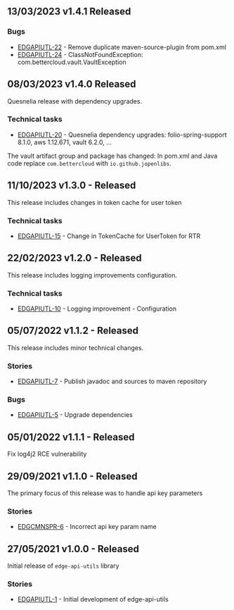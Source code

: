 ## 13/03/2023 v1.4.1 Released

### Bugs

* [EDGAPIUTL-22](https://folio-org.atlassian.net/browse/EDGAPIUTL-22) - Remove duplicate maven-source-plugin from pom.xml
* [EDGAPIUTL-24](https://folio-org.atlassian.net/browse/EDGAPIUTL-24) - ClassNotFoundException: com.bettercloud.vault.VaultException

## 08/03/2023 v1.4.0 Released
Quesnelia release with dependency upgrades.

### Technical tasks
* [EDGAPIUTL-20](https://folio-org.atlassian.net/browse/EDGAPIUTL-20) - Quesnelia dependency upgrades: folio-spring-support 8.1.0, aws 1.12.671, vault 6.2.0, …

The vault artifact group and package has changed: In pom.xml and Java code replace `com.bettercloud` with `io.github.jopenlibs`.

## 11/10/2023 v1.3.0 - Released
This release includes changes in token cache for user token

### Technical tasks
* [EDGAPIUTL-15](https://issues.folio.org/browse/EDGAPIUTL-15) - Change in TokenCache for UserToken for RTR

## 22/02/2023 v1.2.0 - Released
This release includes logging improvements configuration.

### Technical tasks
* [EDGAPIUTL-10](https://issues.folio.org/browse/EDGAPIUTL-10) - Logging improvement - Configuration

## 05/07/2022 v1.1.2 - Released
This release includes minor technical changes.

### Stories
* [EDGAPIUTL-7](https://issues.folio.org/browse/EDGAPIUTL-7) - Publish javadoc and sources to maven repository

### Bugs
* [EDGAPIUTL-5](https://issues.folio.org/browse/EDGAPIUTL-5) - Upgrade dependencies

## 05/01/2022 v1.1.1 - Released
Fix log4j2 RCE vulnerability

## 29/09/2021 v1.1.0 - Released
The primary focus of this release was to handle api key parameters

### Stories
* [EDGCMNSPR-6](https://issues.folio.org/browse/EDGCMNSPR-6) - Incorrect api key param name

## 27/05/2021 v1.0.0 - Released
Initial release of `edge-api-utils` library

### Stories
* [EDGAPIUTL-1](https://issues.folio.org/browse/EDGAPIUTL-1) - Initial development of edge-api-utils
